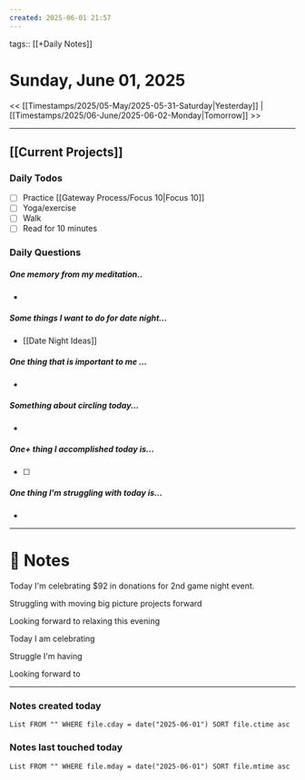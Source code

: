 ```yaml
---
created: 2025-06-01 21:57
---
```

tags:: [[+Daily Notes]]

# Sunday, June 01, 2025

<< [[Timestamps/2025/05-May/2025-05-31-Saturday|Yesterday]] | [[Timestamps/2025/06-June/2025-06-02-Monday|Tomorrow]] >>

---

## [[Current Projects]]
### Daily Todos

- [ ] Practice [[Gateway Process/Focus 10|Focus 10]]
- [ ] Yoga/exercise
- [ ] Walk 
- [ ] Read for 10 minutes 
### Daily Questions

#####  One memory from my meditation..  
- 
##### Some things I want to do for date night...
- [[Date Night Ideas]]
##### One thing that is important to me ...
- 
##### Something about circling today...  
- 
##### One+ thing I accomplished today is...
- [ ] 
##### One thing I'm struggling with today is...
- 

---
# 📝 Notes

Today I'm celebrating $92 in donations for 2nd game night event. 

Struggling with moving big picture projects forward 

Looking forward to relaxing this evening

Today I am celebrating 

Struggle I'm having 

Looking forward to 


---
### Notes created today
```dataview
List FROM "" WHERE file.cday = date("2025-06-01") SORT file.ctime asc
```

### Notes last touched today
```dataview
List FROM "" WHERE file.mday = date("2025-06-01") SORT file.mtime asc
```